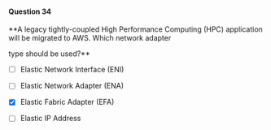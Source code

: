 #### Question  34


**A legacy tightly-coupled High Performance Computing (HPC) application will be migrated to AWS. Which network adapter

type should be used?**


- [ ] Elastic Network Interface (ENI)


- [ ] Elastic Network Adapter (ENA)


- [x] Elastic Fabric Adapter (EFA)


- [ ] Elastic IP Address

